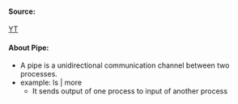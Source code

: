 #### Source:
[YT](https://www.youtube.com/watch?v=AOrmV3NcBKU&list=PLXj4XH7LcRfDrdQuJTHIPmKMpa7eYVaPm&index=14)


#### About Pipe:

* A pipe is a unidirectional communication channel between two processes.
* example: ls | more
	* It sends output of one process to input of another process